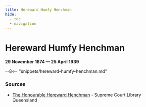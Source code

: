 ```yaml
---
title: Hereward Humfy Henchman
hide:
  - toc
  - navigation 
---
```


# Hereward Humfy Henchman

**29 November 1874 — 25 April 1939**

--8<-- "snippets/hereward-humfy-henchman.md"

<!-- 

--8<-- "snippets/headstone/hereward-humfy-henchman-headstone.md"

### Learn more 
-->

### Sources

- [The Honourable Hereward Henchman](https://www.sclqld.org.au/judicial-papers/judicial-profiles/profiles/hhhenchman) - Supreme Court Library Queensland

<!--
### Acknowledgement
-->
